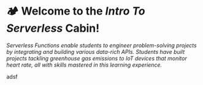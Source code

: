 # :camping: Welcome to the *Intro To Serverless* Cabin!

*Serverless Functions enable students to engineer problem-solving projects by integrating and building various data-rich APIs. Students have built projects tackling greenhouse gas emissions to IoT devices that monitor heart rate, all with skills mastered in this learning experience.*

adsf
